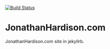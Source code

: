 [![Build Status](https://travis-ci.org/jmhardison/jonathanhardison-com.svg)](https://travis-ci.org/jmhardison/jonathanhardison-com)

# JonathanHardison.com
JonathanHardison.com site in jekyllrb.
